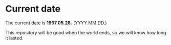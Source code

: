 # Current date

The current date is **1997.05.28.** (YYYY.MM.DD.)

This repository will be good when the world ends, so we will know how long it lasted.
